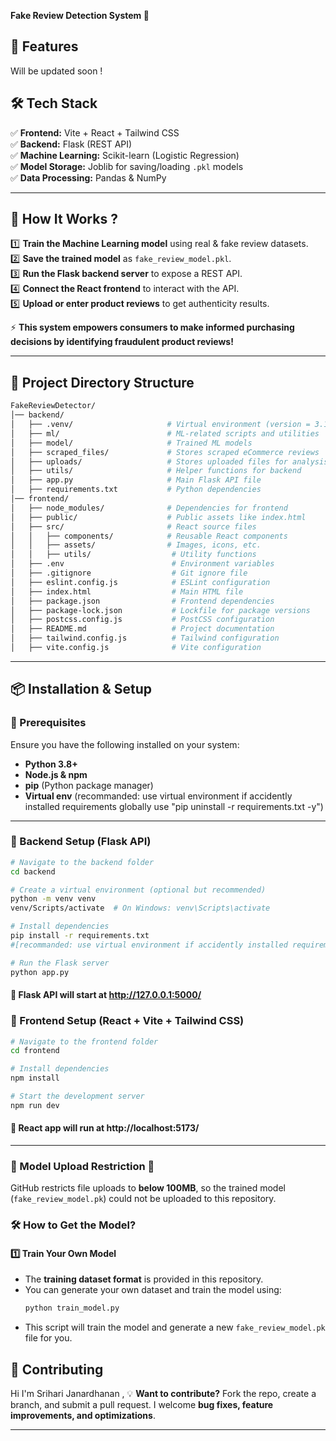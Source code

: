  

**Fake Review Detection System 📌**  

## 🌟 Features  
Will be updated soon ! 


## 🛠 Tech Stack  

✅ **Frontend:** Vite + React + Tailwind CSS  
✅ **Backend:** Flask (REST API)  
✅ **Machine Learning:** Scikit-learn (Logistic Regression)  
✅ **Model Storage:** Joblib for saving/loading `.pkl` models  
✅ **Data Processing:** Pandas & NumPy  

---

## 📌 How It Works ?  

1️⃣ **Train the Machine Learning model** using real & fake review datasets.  
2️⃣ **Save the trained model** as `fake_review_model.pkl`.  
3️⃣ **Run the Flask backend server** to expose a REST API.  
4️⃣ **Connect the React frontend** to interact with the API.  
5️⃣ **Upload or enter product reviews** to get authenticity results.  

⚡ **This system empowers consumers to make informed purchasing decisions by identifying fraudulent product reviews!**  

---

## 📂 Project Directory Structure  

```sh
FakeReviewDetector/
│── backend/
│   ├── .venv/                     # Virtual environment (version = 3.13.2) 
│   ├── ml/                        # ML-related scripts and utilities  
│   ├── model/                     # Trained ML models  
│   ├── scraped_files/             # Stores scraped eCommerce reviews  
│   ├── uploads/                   # Stores uploaded files for analysis  
│   ├── utils/                     # Helper functions for backend  
│   ├── app.py                     # Main Flask API file  
│   ├── requirements.txt           # Python dependencies  
│── frontend/
│   ├── node_modules/              # Dependencies for frontend  
│   ├── public/                    # Public assets like index.html  
│   ├── src/                       # React source files  
│   │   ├── components/            # Reusable React components  
│   │   ├── assets/                # Images, icons, etc.  
│   │   ├── utils/                  # Utility functions  
│   ├── .env                        # Environment variables  
│   ├── .gitignore                  # Git ignore file  
│   ├── eslint.config.js            # ESLint configuration  
│   ├── index.html                  # Main HTML file  
│   ├── package.json                # Frontend dependencies  
│   ├── package-lock.json           # Lockfile for package versions  
│   ├── postcss.config.js           # PostCSS configuration  
│   ├── README.md                   # Project documentation  
│   ├── tailwind.config.js          # Tailwind configuration  
│   ├── vite.config.js              # Vite configuration  
```
---
## 📦 Installation & Setup  

### 🔹 Prerequisites  
Ensure you have the following installed on your system:  
- **Python 3.8+**  
- **Node.js & npm**  
- **pip** (Python package manager)
- **Virtual env** (recommanded: use virtual environment if accidently installed requirements globally use "pip uninstall -r requirements.txt -y")

---

### 🔹 Backend Setup (Flask API)  
```sh
# Navigate to the backend folder
cd backend

# Create a virtual environment (optional but recommended)
python -m venv venv
venv/Scripts/activate  # On Windows: venv\Scripts\activate

# Install dependencies
pip install -r requirements.txt
#[recommanded: use virtual environment if accidently installed requirements globally use "pip uninstall -r requirements.txt -y]

# Run the Flask server
python app.py

```
#### 🚀 Flask API will start at http://127.0.0.1:5000/

### 🔹 Frontend Setup (React + Vite + Tailwind CSS)
```sh
# Navigate to the frontend folder
cd frontend

# Install dependencies
npm install

# Start the development server
npm run dev
```
#### 🚀 React app will run at http://localhost:5173/
---

### **🚨 Model Upload Restriction  🚨**  

GitHub restricts file uploads to **below 100MB**, so the trained model (`fake_review_model.pk`) could not be uploaded to this repository.  

### **🛠 How to Get the Model?**  

#### **1️⃣ Train Your Own Model**  
- The **training dataset format** is provided in this repository.  
- You can generate your own dataset and train the model using:  
  ```sh
  python train_model.py
  ```
- This script will train the model and generate a new `fake_review_model.pk` file for you.  




## 🔗 Contributing  
Hi I'm Srihari Janardhanan , 
💡 **Want to contribute?** Fork the repo, create a branch, and submit a pull request. I welcome **bug fixes, feature improvements, and optimizations**.  

---

